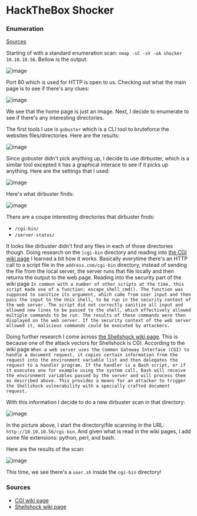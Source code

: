 # HackTheBox Shocker

### Enumeration 

[Sources](https://github.com/BurntxNoodle/RedTeam/tree/master/HackTheBox%20Writeups/HTB%20-%20Shocker#Sources)

Starting of with a standard enumeration scan: ```nmap -sC -sV -oA shocker 10.10.10.56```. Bellow is the output:

![image](https://user-images.githubusercontent.com/41026969/72769401-8d662100-3bc8-11ea-91a9-1633f24b6da5.png)

Port 80 which is used for HTTP is open to us. Checking out what the main page is to see if there's any clues:

![image](https://user-images.githubusercontent.com/41026969/72771202-23507a80-3bce-11ea-8efd-7463d2184f81.png)

We see that the home page is just an image. Next, I decide to enumerate to see if there's any interesting directories. 

The first tools I use is ```gobuster``` which is a CLI tool to bruteforce the websites files/directories. Here are the results:

![image](https://user-images.githubusercontent.com/41026969/72770980-7bd34800-3bcd-11ea-95a8-30e3ce733307.png)

Since gobuster didn't pick anything up, I decide to use dirbuster, which is a similar tool excepted it has a graphical interace to see if it picks up anything. Here are the settings that I used:

![image](https://user-images.githubusercontent.com/41026969/72772490-0b7af580-3bd2-11ea-8b11-6b01c06a3bad.png)

Here's what dirbuster finds:

![image](https://user-images.githubusercontent.com/41026969/72773203-5f86d980-3bd4-11ea-83ac-a88d269447a5.png)

There are a coupe interesting directories that dirbuster finds:

- ```/cgi-bin/```
- ```/server-status/```

It looks like dirbuster didn't find any files in each of those directories though. Doing research on the ```[cgi-bin``` directory and reading into [the CGI wiki page](https://en.wikipedia.org/wiki/Common_Gateway_Interface#Using_CGI_scripts) I learned a bit how it works. Basically everytime there's an HTTP call to a script file in the ```address.com/cgi-bin``` directory, instead of sending the file from the local server, the server runs that file locally and then returns the output to the web page. Reading into the security part of the wiki page ```In common with a number of other scripts at the time, this script made use of a function: escape_shell_cmd(). The function was supposed to sanitize its argument, which came from user input and then pass the input to the Unix shell, to be run in the security context of the web server. The script did not correctly sanitize all input and allowed new lines to be passed to the shell, which effectively allowed multiple commands to be run. The results of these commands were then displayed on the web server. If the security context of the web server allowed it, malicious commands could be executed by attackers.```

Doing further research I come across [the Shellshock wiki page](https://en.wikipedia.org/wiki/Shellshock_(software_bug)). This is because one of the attack vectors for Shellshock is CGI. According to the wiki page ```When a web server uses the Common Gateway Interface (CGI) to handle a document request, it copies certain information from the request into the environment variable list and then delegates the request to a handler program. If the handler is a Bash script, or if it executes one for example using the system call, Bash will receive the environment variables passed by the server and will process them as described above. This provides a means for an attacker to trigger the Shellshock vulnerability with a specially crafted document request.``` 

With this information I decide to do a new dirbuster scan in that directory:

![image](https://user-images.githubusercontent.com/41026969/72947942-b5cd5700-3d51-11ea-8eef-4259175bf02a.png)

In the picture above, I start the directory/file scanning in the URL: ```http://10.10.10.56/cgi-bin```. And given what is read in the wiki pages, I add some file extensions: python, perl, and bash.

Here are the results of the scan:

![image](https://user-images.githubusercontent.com/41026969/72948083-1f4d6580-3d52-11ea-920b-3a6c7dff329c.png)

This time, we see there's a ```user.sh``` inside the ```cgi-bin``` directory!

### Sources

- [CGI wiki page](https://en.wikipedia.org/wiki/Common_Gateway_Interface#Using_CGI_scripts)
- [Shellshock wiki page](https://en.wikipedia.org/wiki/Shellshock_(software_bug))

